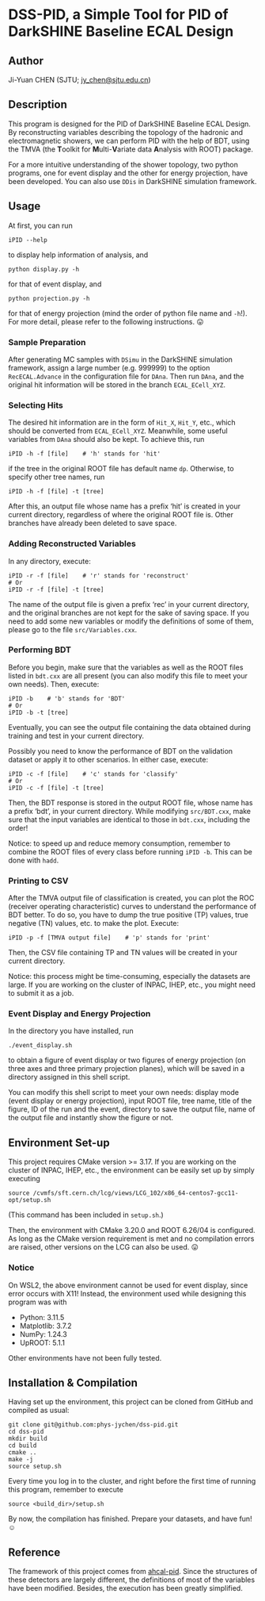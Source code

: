 # DSS-PID, a Simple Tool for PID of DarkSHINE Baseline ECAL Design

## Author
Ji-Yuan CHEN (SJTU; <jy_chen@sjtu.edu.cn>)

## Description
This program is designed for the PID of DarkSHINE Baseline ECAL Design. By reconstructing variables describing the topology of the hadronic and electromagnetic showers, we can perform PID with the help of BDT, using the TMVA (the **T**oolkit for **M**ulti-**V**ariate data **A**nalysis with ROOT) package.

For a more intuitive understanding of the shower topology, two python programs, one for event display and the other for energy projection, have been developed. You can also use `DDis` in DarkSHINE simulation framework.

## Usage
At first, you can run
```shell
iPID --help
```
to display help information of analysis, and
```shell
python display.py -h
```
for that of event display, and
```shell
python projection.py -h
```
for that of energy projection (mind the order of python file name and `-h`!). For more detail, please refer to the following instructions. :stuck_out_tongue:

### Sample Preparation
After generating MC samples with `DSimu` in the DarkSHINE simulation framework, assign a large number (e.g. 999999) to the option `RecECAL.Advance` in the configuration file for `DAna`. Then run `DAna`, and the original hit information will be stored in the branch `ECAL_ECell_XYZ`.

### Selecting Hits
The desired hit information are in the form of `Hit_X`, `Hit_Y`, etc., which should be converted from `ECAL_ECell_XYZ`. Meanwhile, some useful variables from `DAna` should also be kept. To achieve this, run
```shell
iPID -h -f [file]    # 'h' stands for 'hit'
```
if the tree in the original ROOT file has default name `dp`. Otherwise, to specify other tree names, run
```shell
iPID -h -f [file] -t [tree]
```

After this, an output file whose name has a prefix ‘hit’ is created in your current directory, regardless of where the original ROOT file is. Other branches have already been deleted to save space.

### Adding Reconstructed Variables
In any directory, execute:
```shell
iPID -r -f [file]    # 'r' stands for 'reconstruct'
# Or
iPID -r -f [file] -t [tree]
```

The name of the output file is given a prefix ‘rec’ in your current directory, and the original branches are not kept for the sake of saving space. If you need to add some new variables or modify the definitions of some of them, please go to the file `src/Variables.cxx`.

### Performing BDT
Before you begin, make sure that the variables as well as the ROOT files listed in `bdt.cxx` are all present (you can also modify this file to meet your own needs). Then, execute:
```shell
iPID -b    # 'b' stands for 'BDT'
# Or
iPID -b -t [tree]
```

Eventually, you can see the output file containing the data obtained during training and test in your current directory.

Possibly you need to know the performance of BDT on the validation dataset or apply it to other scenarios. In either case, execute:
```shell
iPID -c -f [file]    # 'c' stands for 'classify'
# Or
iPID -c -f [file] -t [tree]
```

Then, the BDT response is stored in the output ROOT file, whose name has a prefix ‘bdt’, in your current directory. While modifying `src/BDT.cxx`, make sure that the input variables are identical to those in `bdt.cxx`, including the order!

Notice: to speed up and reduce memory consumption, remember to combine the ROOT files of every class before running `iPID -b`. This can be done with `hadd`.

### Printing to CSV
After the TMVA output file of classification is created, you can plot the ROC (receiver operating characteristic) curves to understand the performance of BDT better. To do so, you have to dump the true positive (TP) values, true negative (TN) values, etc. to make the plot. Execute:
```shell
iPID -p -f [TMVA output file]    # 'p' stands for 'print'
```

Then, the CSV file containing TP and TN values will be created in your current directory.

Notice: this process might be time-consuming, especially the datasets are large. If you are working on the cluster of INPAC, IHEP, etc., you might need to submit it as a job.

### Event Display and Energy Projection
In the directory you have installed, run
```shell
./event_display.sh
```
to obtain a figure of event display or two figures of energy projection (on three axes and three primary projection planes), which will be saved in a directory assigned in this shell script.

You can modify this shell script to meet your own needs: display mode (event display or energy projection), input ROOT file, tree name, title of the figure, ID of the run and the event, directory to save the output file, name of the output file and instantly show the figure or not.

## Environment Set-up
This project requires CMake version >= 3.17. If you are working on the cluster of INPAC, IHEP, etc., the environment can be easily set up by simply executing
```shell
source /cvmfs/sft.cern.ch/lcg/views/LCG_102/x86_64-centos7-gcc11-opt/setup.sh
```
(This command has been included in `setup.sh`.)

Then, the environment with CMake 3.20.0 and ROOT 6.26/04 is configured. As long as the CMake version requirement is met and no compilation errors are raised, other versions on the LCG can also be used. :stuck_out_tongue:

### Notice
On WSL2, the above environment cannot be used for event display, since error occurs with X11! Instead, the environment used while designing this program was with
- Python: 3.11.5
- Matplotlib: 3.7.2
- NumPy: 1.24.3
- UpROOT: 5.1.1

Other environments have not been fully tested.

## Installation & Compilation
Having set up the environment, this project can be cloned from GitHub and compiled as usual:
```shell
git clone git@github.com:phys-jychen/dss-pid.git
cd dss-pid
mkdir build
cd build
cmake ..
make -j
source setup.sh
```

Every time you log in to the cluster, and right before the first time of running this program, remember to execute
```shell
source <build_dir>/setup.sh
```

By now, the compilation has finished. Prepare your datasets, and have fun! :relaxed:

## Reference
The framework of this project comes from [ahcal-pid](https://github.com/phys-jychen/ahcal-pid). Since the structures of these detectors are largely different, the definitions of most of the variables have been modified. Besides, the execution has been greatly simplified.